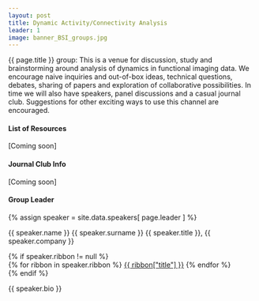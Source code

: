 ```yaml
---
layout: post
title: Dynamic Activity/Connectivity Analysis
leader: 1
image: banner_BSI_groups.jpg
---
```


{{ page.title }} group: This is a venue for discussion, study and brainstorming around analysis of dynamics in functional imaging data. We encourage naive inquiries and out-of-box ideas, technical questions, debates, sharing of papers and exploration of collaborative possibilities. In time we will also have speakers, panel discussions and a casual journal club. Suggestions for other exciting ways to use this channel are encouraged.

#### List of Resources
[Coming soon]

#### Journal Club Info 
[Coming soon]

#### Group Leader
<div class="text-left people-modal">
    <div class="modal-body">
        <div class="people-details">
            <div class="row">
                <div class="col-md-2 col-sm-2">
                    {% assign speaker = site.data.speakers[ page.leader ] %}
                    <div class="flow-img img-circle people-img" style="background-image: url({{ site.baseurl | append: '/img/people/' | append: speaker.thumbnailUrl }})"></div>
                </div>
                <div class="col-md-10 col-sm-10 details">
                    <p class="name">{{ speaker.name }} {{ speaker.surname }}
                        <span class="position">{{ speaker.title }}, {{ speaker.company }}</span>
                    </p>
                    {% if speaker.ribbon != null %}
                    <div class="modal-ribbon-wrapper">
                        {% for ribbon in speaker.ribbon %}
                            <a class="modal-ribbon" href="{{ ribbon["url"] }}" target="_blank">{{ ribbon["title"] }}</a>   
                        {% endfor %}
                    </div>
                    {% endif %}
                    <p class="about">{{ speaker.bio }}</p>
                </div>
            </div>
        </div>
    </div>

</div>

